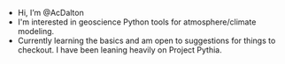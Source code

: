 - Hi, I’m @AcDalton
- I'm interested in geoscience Python tools for atmosphere/climate modeling.
- Currently learning the basics and am open to suggestions for things to checkout. I have been leaning heavily on Project Pythia. 
